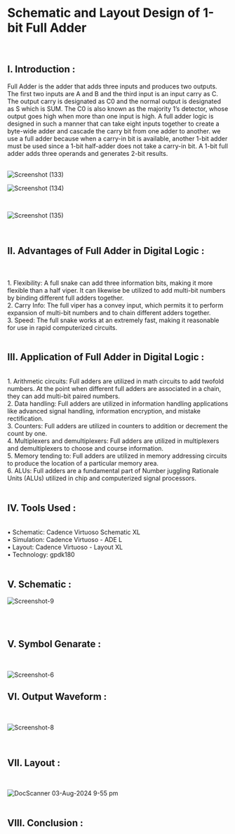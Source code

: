 # Schematic and Layout Design of 1-bit Full Adder
<br>
<h2>I. Introduction :</h2>

Full Adder is the adder that adds three inputs and produces two outputs. The first two inputs are A and B and the third input is an input carry as C. The output carry is designated as C0 and the normal output is designated as S which is SUM. The C0 is also known as the majority 1’s detector, whose output goes high when more than one input is high. A full adder logic is designed in such a manner that can take eight inputs together to create a byte-wide adder and cascade the carry bit from one adder to another. we use a full adder because when a carry-in bit is available, another 1-bit adder must be used since a 1-bit half-adder does not take a carry-in bit. A 1-bit full adder adds three operands and generates 2-bit results.
<br>
<br>

![Screenshot (133)](https://github.com/user-attachments/assets/1845039d-2793-4e0b-905c-a20c505112fb)
<br>

![Screenshot (134)](https://github.com/user-attachments/assets/35f7df21-1225-48fc-bbb6-3ede606155a9)

<br>

![Screenshot (135)](https://github.com/user-attachments/assets/1d368b35-4d54-4ae9-9852-40d19466226a)

<br>
<h2>II. Advantages of Full Adder in Digital Logic :</h2>
<br>
<br>
1. Flexibility: A full snake can add three information bits, making it more flexible than a half viper. It can likewise be utilized to add multi-bit numbers by binding different full adders together.
<br>
2. Carry Info: The full viper has a convey input, which permits it to perform expansion of multi-bit numbers and to chain different adders together.
<br>
3. Speed: The full snake works at an extremely fast, making it reasonable for use in rapid computerized circuits.

<br>
<br>
<h2>III. Application of Full Adder in Digital Logic :</h2>

<br>1. Arithmetic circuits: Full adders are utilized in math circuits to add twofold numbers. At the point when different full adders are associated in a chain, they can add multi-bit paired numbers.
<br>
2. Data handling: Full adders are utilized in information handling applications like advanced signal handling, information encryption, and mistake rectification.
<br>
3. Counters: Full adders are utilized in counters to addition or decrement the count by one.
<br>
4. Multiplexers and demultiplexers: Full adders are utilized in multiplexers and demultiplexers to choose and course information.
<br>
5. Memory tending to: Full adders are utilized in memory addressing circuits to produce the location of a particular memory area.
<br>
6. ALUs: Full adders are a fundamental part of Number juggling Rationale Units (ALUs) utilized in chip and computerized signal processors.
<br>
<br>
<h2>IV. Tools Used :</h2>
<br>
• Schematic: Cadence Virtuoso Schematic XL
<br>
• Simulation: Cadence Virtuoso - ADE L
<br>
• Layout: Cadence Virtuoso - Layout XL
<br>
• Technology: gpdk180
<br>
<br>
<H2>V. Schematic :</H2>

![Screenshot-9](https://github.com/user-attachments/assets/8e453299-20d7-47e6-8a29-6f22a3a0e5d8)

<br>
<br>
<h2>V. Symbol Genarate :  </h2>

<br>

![Screenshot-6](https://github.com/user-attachments/assets/127b1851-bec1-480f-9311-22f86ff4b4cc)
<br>
<h2>VI. Output Waveform :</h2>
<br>

![Screenshot-8](https://github.com/user-attachments/assets/292a8016-4547-47fb-81cc-8ff1b26285dd)

<br>
<h2>VII. Layout :</h2>
<br>

![DocScanner 03-Aug-2024 9-55 pm](https://github.com/user-attachments/assets/3c64423a-6102-402b-9b05-6730bef70071)
<br>
<br>
<h2>VIII. Conclusion :</h2>
<br>



